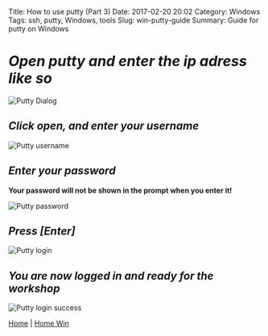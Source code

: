 Title: How to use putty (Part 3)
Date: 2017-02-20 20:02
Category: Windows
Tags: ssh, putty, Windows, tools
Slug: win-putty-guide
Summary: Guide for putty on Windows

# *Open putty and enter the ip adress like so*

![Putty Dialog](/images/win/putty-dialog.PNG)


## *Click open, and enter your username*

![Putty username](/images/win/putty-login.PNG)

## *Enter your password*
**Your password will not be shown in the prompt when you enter it!**

![Putty password](/images/win/putty-password.PNG)

## *Press [Enter]*

![Putty login](/images/win/putty-login.PNG)

## *You are now logged in and ready for the workshop*

![Putty login success](/images/win/putty-login-success.PNG)


[Home]({filename}/index.md) | 
[Home Win]({filename}/win/index.md)
